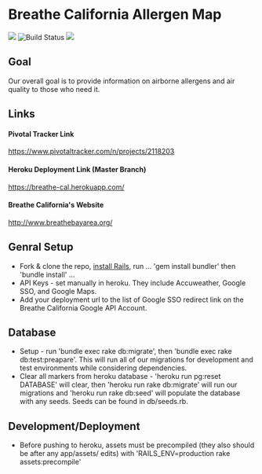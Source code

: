 # Breathe California Allergen Map
<img src="https://api.codeclimate.com/v1/badges/836757131179145c6ddf/maintainability" /> <img src="https://travis-ci.org/MaadhavShah/breathe-cal.svg?branch=master" alt="Build Status" /> <img src="https://api.codeclimate.com/v1/badges/836757131179145c6ddf/test_coverage" />
## Goal
Our overall goal is to provide information on airborne allergens and air quality to those who need it.

## Links
#### Pivotal Tracker Link
https://www.pivotaltracker.com/n/projects/2118203

#### Heroku Deployment Link (Master Branch)
https://breathe-cal.herokuapp.com/

#### Breathe California's Website
http://www.breathebayarea.org/

## Genral Setup
* Fork & clone the repo, <a href="http://blog.teamtreehouse.com/install-rails-5-mac"> install Rails</a>, run 
...
'gem install bundler' then 'bundle install'
...
* API Keys - set manually in heroku. They include Accuweather, Google SSO, and Google Maps.
* Add your deployment url to the list of Google SSO redirect link on the Breathe California Google API Account.
  
## Database
* Setup - run 'bundle exec rake db:migrate', then 'bundle exec rake db:test:preapare'. This will run all of our migrations for development and test environments while considering dependencies.
* Clear all markers from heroku database - 'heroku run pg:reset DATABASE' will clear, then 'heroku run rake db:migrate' will run our migrations and 'heroku run rake db:seed' will populate the database with any seeds. Seeds can be found in db/seeds.rb.

## Development/Deployment
* Before pushing to heroku, assets must be precompiled (they also should be after any app/assets/ edits) with 'RAILS_ENV=production rake assets:precompile'

